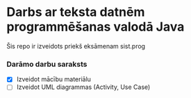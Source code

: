 # Darbs ar teksta datnēm programmēšanas valodā Java
Šis repo ir izveidots priekš eksāmenam sist.prog

### **Darāmo darbu saraksts**
- [x] Izveidot mācību materiālu
- [ ] Izveidot UML diagrammas (Activity, Use Case) 
